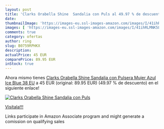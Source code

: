 ```yaml
---
layout: post
title: 'Clarks Orabella Shine  Sandalia con Puls al 49.97 % de descuento'
date: 
thumbnailImage: 'https://images-eu.ssl-images-amazon.com/images/I/41ihRLMNK5L._SL200_.jpg'
images: [ 'https://images-eu.ssl-images-amazon.com/images/I/41ihRLMNK5L._SL200_.jpg' ]
comments: true
category: ofertas
author: ring
slug: B0759RPHKX
description:
actualPrice: 45 EUR
comparePrice: 89.95 EUR
inStock: true
---
```


Ahora mismo tienes [Clarks Orabella Shine  Sandalia con Pulsera Mujer  Azul  Ice Blue   38 EU](https://www.amazon.es/dp/B0759RPHKX/?tag=tolees-21) a 45 EUR (original: 89.95 EUR) (49.97 %  de descuento) en el siguiente enlace!

[![Clarks Orabella Shine  Sandalia con Puls](https://images-eu.ssl-images-amazon.com/images/I/41ihRLMNK5L._SL200_.jpg)](https://www.amazon.es/dp/B0759RPHKX/?tag=tolees-21)

[Visítala!!!](https://www.amazon.es/dp/B0759RPHKX/?tag=tolees-21)

Links participate in Amazon Associate program and might generate a comission on qualifying sales
